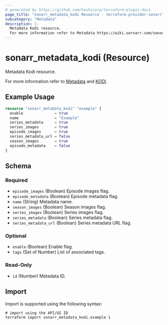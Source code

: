 ```yaml
---
# generated by https://github.com/hashicorp/terraform-plugin-docs
page_title: "sonarr_metadata_kodi Resource - terraform-provider-sonarr"
subcategory: "Metadata"
description: |-
  Metadata Kodi resource.
  For more information refer to Metadata https://wiki.servarr.com/sonarr/settings#metadata and KODI https://wiki.servarr.com/sonarr/supported#xbmcmetadata.
---
```


# sonarr_metadata_kodi (Resource)

<!-- subcategory:Metadata -->Metadata Kodi resource.
For more information refer to [Metadata](https://wiki.servarr.com/sonarr/settings#metadata) and [KODI](https://wiki.servarr.com/sonarr/supported#xbmcmetadata).

## Example Usage

```terraform
resource "sonarr_metadata_kodi" "example" {
  enable              = true
  name                = "Example"
  series_metadata     = true
  series_images       = true
  episode_images      = true
  series_metadata_url = false
  season_images       = true
  episode_metadata    = false
}
```

<!-- schema generated by tfplugindocs -->
## Schema

### Required

- `episode_images` (Boolean) Episode images flag.
- `episode_metadata` (Boolean) Episode metadata flag.
- `name` (String) Metadata name.
- `season_images` (Boolean) Season images flag.
- `series_images` (Boolean) Series images flag.
- `series_metadata` (Boolean) Series metadata flag.
- `series_metadata_url` (Boolean) Series metadata URL flag.

### Optional

- `enable` (Boolean) Enable flag.
- `tags` (Set of Number) List of associated tags.

### Read-Only

- `id` (Number) Metadata ID.

## Import

Import is supported using the following syntax:

```shell
# import using the API/UI ID
terraform import sonarr_metadata_kodi.example 1
```
